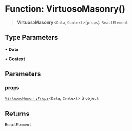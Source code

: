 # Function: VirtuosoMasonry()

> **VirtuosoMasonry**\<`Data`, `Context`\>(`props`): `ReactElement`

## Type Parameters

• **Data**

• **Context**

## Parameters

### props

[`VirtuosoMasonryProps`](../interfaces/VirtuosoMasonryProps.md)\<`Data`, `Context`\> & `object`

## Returns

`ReactElement`
